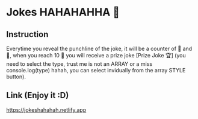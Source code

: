 # Jokes HAHAHAHHA 🤣

## Instruction 
Everytime you reveal the punchline of the joke, it will be a counter of 🤣 and 🐴, when you reach 10 🤣 you will receive a prize joke [Prize Joke 🏆] (you need to select the type, trust me is not an ARRAY or a miss console.log(type) hahah, you can select invidually from the array STYLE button).
## Link (Enjoy it :D)

https://jokeshahahah.netlify.app
